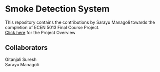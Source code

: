 # Smoke Detection System
This repository contains the contributions by Sarayu Managoli towards the completion of ECEN 5013 Final Course Project.</br>
[Click here](https://github.com/cu-ecen-5013/final-project-sarayumanagoli/wiki/Project-Overview) for the Project Overview
## Collaborators
Gitanjali Suresh</br>
Sarayu Managoli
